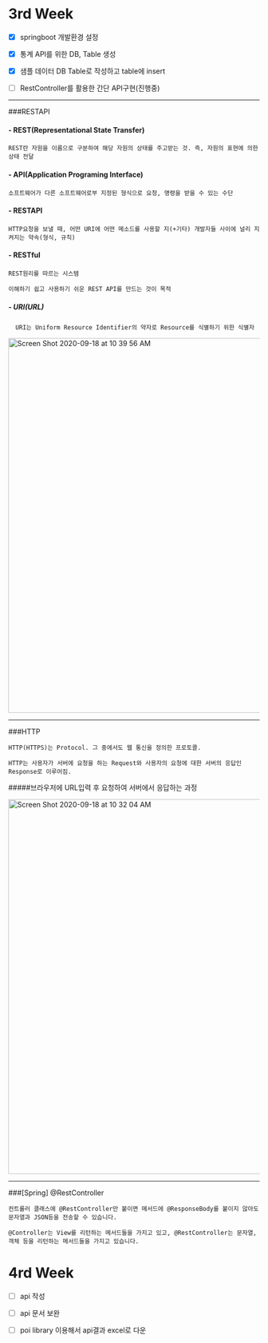 # 3rd Week

- [x]  springboot 개발환경 설정

- [X]  통계 API를 위한 DB, Table 생성

- [X] 샘플 데이터 DB Table로 작성하고 table에 insert

- [ ] RestController를 활용한 간단 API구현(진행중)


-----

###RESTAPI

#### - REST(Representational State Transfer)

    REST란 자원을 이름으로 구분하여 해당 자원의 상태를 주고받는 것. 즉, 자원의 표현에 의한 상태 전달
    
#### - API(Application Programing Interface)

    소프트웨어가 다른 소프트웨어로부 지정된 형식으로 요청, 명령을 받을 수 있는 수단
    
#### - RESTAPI

    HTTP요청을 보낼 때, 어떤 URI에 어떤 메소드를 사용할 지(+기타) 개발자들 사이에 널리 지켜지는 약속(형식, 규칙)
    
#### - RESTful

    REST원리를 따르는 시스템
    
    이해하기 쉽고 사용하기 쉬운 REST API를 만드는 것이 목적
    
    
##### - URI(URL)

      URI는 Uniform Resource Identifier의 약자로 Resource를 식별하기 위한 식별자  

<img width="750" alt="Screen Shot 2020-09-18 at 10 39 56 AM" src="https://user-images.githubusercontent.com/47844536/93545444-5b959c00-f99b-11ea-8129-3664e1691b83.png">



-------    
###HTTP

    HTTP(HTTPS)는 Protocol. 그 중에서도 웹 통신을 정의한 프로토콜.
    
    HTTP는 사용자가 서버에 요청을 하는 Request와 사용자의 요청에 대한 서버의 응답인 Response로 이루어짐.
    
    
#####브라우저에 URL입력 후 요청하여 서버에서 응답하는 과정

<img width="750" alt="Screen Shot 2020-09-18 at 10 32 04 AM" src="https://user-images.githubusercontent.com/47844536/93545085-8a5f4280-f99a-11ea-8fde-d7e40994580c.png">

--------
###[Spring] @RestController

    컨트롤러 클래스에 @RestController만 붙이면 메서드에 @ResponseBody를 붙이지 않아도 문자열과 JSON등을 전송할 수 있습니다.
    
    @Controller는 View를 리턴하는 메서드들을 가지고 있고, @RestController는 문자열, 객체 등을 리턴하는 메서드들을 가지고 있습니다.
    
     






# 4rd Week

- [ ]  api 작성

- [ ]  api 문서 보완

- [ ]  poi library 이용해서 api결과 excel로 다운








